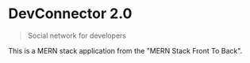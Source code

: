 # DevConnector 2.0

> Social network for developers

This is a MERN stack application from the "MERN Stack Front To Back". 
